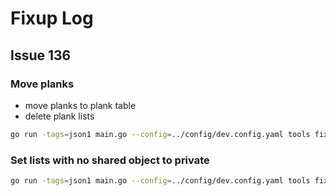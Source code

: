 # Fixup Log

## Issue 136
### Move planks
- move planks to plank table
- delete plank lists

```sh
go run -tags=json1 main.go --config=../config/dev.config.yaml tools fix-plank-v1 -h
```

### Set lists with no shared object to private

```sh
go run -tags=json1 main.go --config=../config/dev.config.yaml tools fix-acl-owner
```
